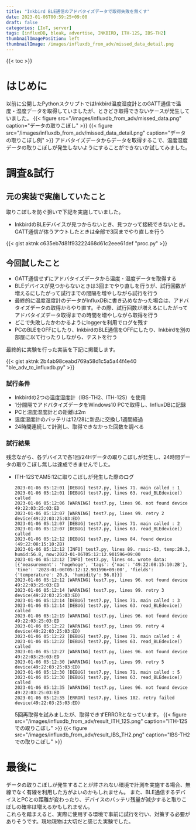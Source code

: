```yaml
---
title: "Inkbird BLE通信のアドバタイズデータで取得失敗を無くす"
date: 2023-01-06T00:59:25+09:00
draft: false
categories: [IoT, server]
tags: [influxDB, bleak, advertise, INKBIRD, ITH-12S, IBS-TH2]
thumbnailImagePosition: left
thumbnailImage: /images/influxdb_from_adv/missed_data_detail.png
---
```


{{< toc >}}

# はじめに

以前に公開したPythonスクリプトではInkbird温度湿度計とのGATT通信で温度・湿度データを取得していましたが、ときどき取得できないケースが発生していました。
{{< figure src="/images/influxdb_from_adv/missed_data.png" caption="データの取りこぼし" >}}
{{< figure src="/images/influxdb_from_adv/missed_data_detail.png" caption="データの取りこぼし例" >}}
アドバタイズデータからデータを取得するこで、温度湿度データの取りこぼしが発生しないようにすることができないか試してみました。

# 調査&試行

## 元の実装で実施していたこと

取りこぼしを防ぐ狙いで下記を実施していました。
- InkbirdのBLEデバイスが見つからないとき、見つかって接続できないとき。GATT通信が体うアウトしたときは全部で3回までやり直しを行う

{{< gist aktnk c635eb7d81f93222468d61c2eee61def "proc.py" >}}

## 今回試したこと

- GATT通信せずにアドバタイズデータから温度・湿度データを取得する
- BLEデバイスが見つからないときは3回までやり直しを行うが、試行回数が増えるにしたがって試行までの間隔を増やしながら試行を行う
- 最終的に温度湿度計のデータがInfluxDBに書き込めなかった場合は、アドバタイズデータの取得からやり直す。その際、試行回数が増えるにしたがってアドバタイズデータ取得までの時間を増やしながら取得を行う
- どこで失敗したかわかるようにloggerを利用でログを残す
- PCのBLEをOFFにしたり、InkbirdのBLE通信をOFFにしたり、Inkbirdを別の部屋に以て行ったりしながら、テストを行う

最終的に実験を行った実装を下記に掲載します。

{{< gist aktnk 2b4ab98ceabd769a58d1c5a5a44f4e40 "ble_adv_to_influxdb.py" >}}

### 試行条件

- Inkbirdの2つの温度湿度計（IBS-TH2、ITH-12S）を使用
- 1分間隔でアドバタイズデータをWindows10 PCで取得し、InfluxDBに記録
- PCと温度湿度計との距離は2m
- 温度湿度計のバッテリは12/28に新品に交換し1週間経過
- 24時間連続して計測し、取得できなかった回数を調べる

### 試行結果

残念ながら、各デバイスで各1回/24Hデータの取りこぼしが発生し、24時間データの取りこぼし無しは達成できませんでした。


- ITH-12SでAM5:12に取りこぼしが発生した際のログ
  ```
  2023-01-06 05:12:01 [DEBUG] test7.py, lines 71. main called : 1
  2023-01-06 05:12:01 [DEBUG] test7.py, lines 63. read_BLEdevice() called
  2023-01-06 05:12:06 [WARNING] test7.py, lines 96. not found device 49:22:03:25:03:ED
  2023-01-06 05:12:07 [WARNING] test7.py, lines 99. retry 2 device(49:22:03:25:03:ED)
  2023-01-06 05:12:07 [DEBUG] test7.py, lines 71. main called : 2
  2023-01-06 05:12:07 [DEBUG] test7.py, lines 63. read_BLEdevice() called
  2023-01-06 05:12:12 [DEBUG] test7.py, lines 84. found device (49:22:08:15:10:2B)
  2023-01-06 05:12:12 [INFO] test7.py, lines 89. rssi:-63, temp:20.3, humid:56.8, now:2023-01-06T05:12:12.901596+09:00
  2023-01-06 05:12:12 [INFO] test7.py, lines 44. wrote data: [{'measurement': 'hogehoge', 'tags': {'mac': '49:22:08:15:10:2B'}, 'time': '2023-01-06T05:12:12.901596+09:00', 'fields': {'temperature': 20.3, 'humidity': 56.8}}]
  2023-01-06 05:12:12 [WARNING] test7.py, lines 96. not found device 49:22:03:25:03:ED
  2023-01-06 05:12:14 [WARNING] test7.py, lines 99. retry 3 device(49:22:03:25:03:ED)
  2023-01-06 05:12:14 [DEBUG] test7.py, lines 71. main called : 3
  2023-01-06 05:12:14 [DEBUG] test7.py, lines 63. read_BLEdevice() called
  2023-01-06 05:12:19 [WARNING] test7.py, lines 96. not found device 49:22:03:25:03:ED
  2023-01-06 05:12:22 [WARNING] test7.py, lines 99. retry 4 device(49:22:03:25:03:ED)
  2023-01-06 05:12:22 [DEBUG] test7.py, lines 71. main called : 4
  2023-01-06 05:12:22 [DEBUG] test7.py, lines 63. read_BLEdevice() called
  2023-01-06 05:12:27 [WARNING] test7.py, lines 96. not found device 49:22:03:25:03:ED
  2023-01-06 05:12:30 [WARNING] test7.py, lines 99. retry 5 device(49:22:03:25:03:ED)
  2023-01-06 05:12:30 [DEBUG] test7.py, lines 71. main called : 5
  2023-01-06 05:12:30 [DEBUG] test7.py, lines 63. read_BLEdevice() called
  2023-01-06 05:12:35 [WARNING] test7.py, lines 96. not found device 49:22:03:25:03:ED
  2023-01-06 05:12:35 [ERROR] test7.py, lines 102. retry failed device(49:22:03:25:03:ED)
  ```
  5回再取得を試みましたが、取得できずERRORとなっています。
  {{< figure src="/images/influxdb_from_adv/result_ITH_12S.png" caption="ITH-12Sでの取りこぼし" >}}
  {{< figure src="/images/influxdb_from_adv/result_IBS_TH2.png" caption="IBS-TH2での取りこぼし" >}}

# 最後に

データの取りこぼしが発生することが許されない環境で計測を実施する場合、無線でなく有線を利用した方がよいのかもしれません。
また、BLE通信するデバイスとPCとの距離が変わったり、デバイスのバッテリ残量が減少すると取りこぼしの確率は増えるかもしれません。  
これらを踏まえると、実際に使用する環境で事前に試行を行い、対策する必要がありそうです。現地現物は大切だと感じた実験でした。